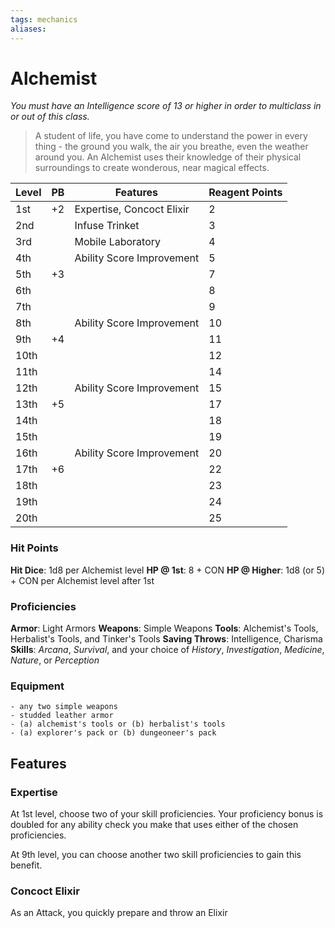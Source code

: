 ```yaml
---
tags: mechanics
aliases:
---
```


# Alchemist
*You must have an Intelligence score of 13 or higher in order to multiclass in or out of this class.*
> A student of life, you have come to understand the power in every thing - the ground you walk, the air you breathe, even the weather around you. An Alchemist uses their knowledge of their physical surroundings to create wonderous, near magical effects.

| Level | PB  | Features                  | Reagent Points |
| ----- | --- | ------------------------- | -------------- |
| 1st   | +2  | Expertise, Concoct Elixir | 2              |
| 2nd   |     | Infuse Trinket            | 3              |
| 3rd   |     | Mobile Laboratory         | 4              |
| 4th   |     | Ability Score Improvement | 5              |
| 5th   | +3  |                           | 7              |
| 6th   |     |                           | 8              |
| 7th   |     |                           | 9              |
| 8th   |     | Ability Score Improvement | 10             |
| 9th   | +4  |                           | 11             |
| 10th  |     |                           | 12             |
| 11th  |     |                           | 14             |
| 12th  |     | Ability Score Improvement | 15             |
| 13th  | +5  |                           | 17             |
| 14th  |     |                           | 18             |
| 15th  |     |                           | 19             |
| 16th  |     | Ability Score Improvement | 20             |
| 17th  | +6  |                           | 22             |
| 18th  |     |                           | 23             |
| 19th  |     |                           | 24             |
| 20th  |     |                           | 25             |

### Hit Points
**Hit Dice**: 1d8 per Alchemist level
**HP @ 1st**: 8 + CON
**HP @ Higher**: 1d8 (or 5) + CON per Alchemist level after 1st

### Proficiencies
**Armor**: Light Armors
**Weapons**: Simple Weapons
**Tools**: Alchemist's Tools, Herbalist's Tools, and Tinker's Tools
**Saving Throws**: Intelligence, Charisma
**Skills**: *Arcana*, *Survival*, and your choice of *History*, *Investigation*, *Medicine*, *Nature*, or *Perception*

### Equipment
	- any two simple weapons
	- studded leather armor
	- (a) alchemist's tools or (b) herbalist's tools
	- (a) explorer's pack or (b) dungeoneer's pack

## Features
### Expertise
At 1st level, choose two of your skill proficiencies. Your proficiency bonus is doubled for any ability check you make that uses either of the chosen proficiencies.

At 9th level, you can choose another two skill proficiencies to gain this benefit.

### Concoct  Elixir
As an Attack, you quickly prepare and throw an Elixir
